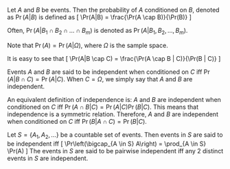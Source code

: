Let $A$ and $B$ be events. Then the probability of $A$ conditioned on $B$,
denoted as $\Pr(A|B)$ is defined as
\[ \Pr(A|B) = \frac{\Pr(A \cap B)}{\Pr(B)} \]

Often, $\Pr(A|B_1 \cap B_2 \cap \ldots \cap B_m)$ is denoted as $\Pr(A|B_1, B_2, \ldots, B_m)$.

Note that $\Pr(A) = \Pr(A | \Omega)$, where $\Omega$ is the sample space.

It is easy to see that
\[ \Pr(A|B \cap C) = \frac{\Pr(A \cap B | C)}{\Pr(B | C)} \]

Events $A$ and $B$ are said to be independent
when conditioned on $C$ iff $\Pr(A|B \cap C) = \Pr(A | C)$.
When $C = \Omega$, we simply say that $A$ and $B$ are independent.

An equivalent definition of independence is:
$A$ and $B$ are independent when conditioned on $C$ iff $\Pr(A \cap B | C) = \Pr(A|C)\Pr(B|C)$.
This means that independence is a symmetric relation.
Therefore, $A$ and $B$ are independent when conditioned on $C$
iff $\Pr(B|A \cap C) = \Pr(B|C)$.

Let $S = \{A_1, A_2, \ldots\}$ be a countable set of events.
Then events in $S$ are said to be independent iff
\[ \Pr\left(\bigcap_{A \in S} A\right) = \prod_{A \in S} \Pr(A) \]
The events in $S$ are said to be pairwise independent iff
any 2 distinct events in $S$ are independent.
